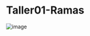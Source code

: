 # Taller01-Ramas
![image](https://github.com/JulissaMC/Taller01-Ramas/assets/108085022/1ff7fce8-9ddd-4352-a627-4ff51c1cec68)

